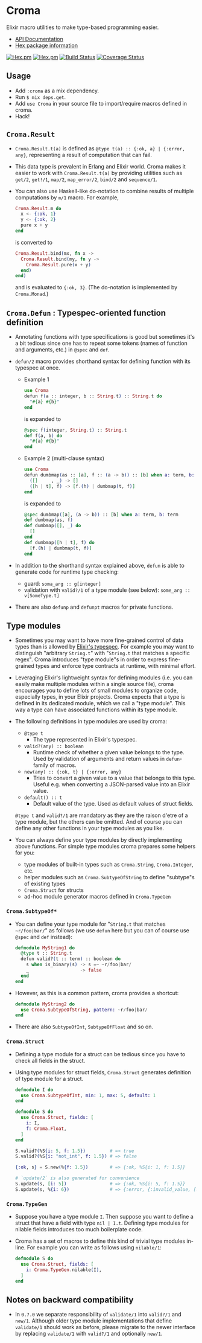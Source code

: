 Croma
=====

Elixir macro utilities to make type-based programming easier.
- [API Documentation](http://hexdocs.pm/croma/)
- [Hex package information](https://hex.pm/packages/croma)

[![Hex.pm](http://img.shields.io/hexpm/v/croma.svg)](https://hex.pm/packages/croma)
[![Hex.pm](http://img.shields.io/hexpm/dt/croma.svg)](https://hex.pm/packages/croma)
[![Build Status](https://travis-ci.org/skirino/croma.svg)](https://travis-ci.org/skirino/croma)
[![Coverage Status](https://coveralls.io/repos/skirino/croma/badge.png?branch=master)](https://coveralls.io/r/skirino/croma?branch=master)

## Usage

- Add `:croma` as a mix dependency.
- Run `$ mix deps.get`.
- Add `use Croma` in your source file to import/require macros defined in croma.
- Hack!

## `Croma.Result`

- `Croma.Result.t(a)` is defined as `@type t(a) :: {:ok, a} | {:error, any}`,
  representing a result of computation that can fail.
- This data type is prevalent in Erlang and Elixir world.
  Croma makes it easier to work with `Croma.Result.t(a)` by providing utilities
  such as `get/2`, `get!/1`, `map/2`, `map_error/2`, `bind/2` and `sequence/1`.
- You can also use Haskell-like do-notation to combine results of multiple computations by `m/1` macro.
  For example,

    ```ex
    Croma.Result.m do
      x <- {:ok, 1}
      y <- {:ok, 2}
      pure x + y
    end
    ```

  is converted to

    ```ex
    Croma.Result.bind(mx, fn x ->
      Croma.Result.bind(my, fn y ->
        Croma.Result.pure(x + y)
      end)
    end)
    ```

  and is evaluated to `{:ok, 3}`.
  (The do-notation is implemented by `Croma.Monad`.)

## `Croma.Defun` : Typespec-oriented function definition

- Annotating functions with type specifications is good but sometimes it's a bit tedious
  since one has to repeat some tokens (names of function and arguments, etc.) in `@spec` and `def`.
- `defun/2` macro provides shorthand syntax for defining function with its typespec at once.
    - Example 1

        ```ex
        use Croma
        defun f(a :: integer, b :: String.t) :: String.t do
          "#{a} #{b}"
        end
        ```

      is expanded to

        ```ex
        @spec f(integer, String.t) :: String.t
        def f(a, b) do
          "#{a} #{b}"
        end
        ```
    - Example 2 (multi-clause syntax)

        ```ex
        use Croma
        defun dumbmap(as :: [a], f :: (a -> b)) :: [b] when a: term, b: term do
          ([]     , _) -> []
          ([h | t], f) -> [f.(h) | dumbmap(t, f)]
        end
        ```

      is expanded to

        ```ex
        @spec dumbmap([a], (a -> b)) :: [b] when a: term, b: term
        def dumbmap(as, f)
        def dumbmap([], _) do
          []
        end
        def dumbmap([h | t], f) do
          [f.(h) | dumbmap(t, f)]
        end
        ```

- In addition to the shorthand syntax explained above, `defun` is able to generate code for runtime type checking:
    - guard: `soma_arg :: g[integer]`
    - validation with `valid?/1` of a type module (see below): `some_arg :: v[SomeType.t]`
- There are also `defunp` and `defunpt` macros for private functions.

## Type modules

- Sometimes you may want to have more fine-grained control of data types than is allowed by [Elixir's typespec](https://hexdocs.pm/elixir/typespecs.html).
  For example you may want to distinguish "arbitrary `String.t`" with "`String.t` that matches a specific regex".
  Croma introduces "type module"s in order to express fine-grained types and enforce type contracts at runtime, with minimal effort.
- Leveraging Elixir's lightweight syntax for defining modules
  (i.e. you can easily make multiple modules within a single source file),
  croma encourages you to define lots of small modules to organize code, especially types, in your Elixir projects.
  Croma expects that a type is defined in its dedicated module, which we call a "type module".
  This way a type can have associated functions within its type module.
- The following definitions in type modules are used by croma:
    - `@type t`
        - The type represented in Elixir's typespec.
    - `valid?(any) :: boolean`
        - Runtime check of whether a given value belongs to the type.
          Used by validation of arguments and return values in `defun`-family of macros.
    - `new(any) :: {:ok, t} | {:error, any}`
        - Tries to convert a given value to a value that belongs to this type.
          Useful e.g. when converting a JSON-parsed value into an Elixir value.
    - `default() :: t`
        - Default value of the type. Used as default values of struct fields.

  `@type t` and `valid?/1` are mandatory as they are the raison d'etre of a type module,
  but the others can be omitted.
  And of course you can define any other functions in your type modules as you like.
- You can always define your type modules by directly implementing above functions.
  For simple type modules croma prepares some helpers for you:
    - type modules of built-in types such as `Croma.String`, `Croma.Integer`, etc.
    - helper modules such as `Croma.SubtypeOfString` to define "subtype"s of existing types
    - `Croma.Struct` for structs
    - ad-hoc module generator macros defined in `Croma.TypeGen`

### `Croma.SubtypeOf*`

- You can define your type module for "`String.t` that matches `~r/foo|bar/`" as follows
  (we use `defun` here but you can of course use `@spec` and `def` instead):

    ```ex
    defmodule MyString1 do
      @type t :: String.t
      defun valid?(t :: term) :: boolean do
        s when is_binary(s) -> s =~ ~r/foo|bar/
        _                   -> false
      end
    end
    ```

- However, as this is a common pattern, croma provides a shortcut:

    ```ex
    defmodule MyString2 do
      use Croma.SubtypeOfString, pattern: ~r/foo|bar/
    end
    ```

- There are also `SubtypeOfInt`, `SubtypeOfFloat` and so on.

### `Croma.Struct`

- Defining a type module for a struct can be tedious since you have to check all fields in the struct.
- Using type modules for struct fields, `Croma.Struct` generates definition of type module for a struct.

    ```ex
    defmodule I do
      use Croma.SubtypeOfInt, min: 1, max: 5, default: 1
    end

    defmodule S do
      use Croma.Struct, fields: [
        i: I,
        f: Croma.Float,
      ]
    end

    S.valid?(%S{i: 5, f: 1.5})         # => true
    S.valid?(%S{i: "not_int", f: 1.5}) # => false

    {:ok, s} = S.new(%{f: 1.5})        # => {:ok, %S{i: 1, f: 1.5}}

    # `update/2` is also generated for convenience
    S.update(s, [i: 5])                # => {:ok, %S{i: 5, f: 1.5}}
    S.update(s, %{i: 6})               # => {:error, {:invalid_value, [S, I]}}
    ```

### `Croma.TypeGen`

- Suppose you have a type module `I`.
  Then suppose you want to define a struct that have a field with type `nil | I.t`.
  Defining type modules for nilable fields introduces too much boilerplate code.
- Croma has a set of macros to define this kind of trivial type modules in-line.
  For example you can write as follows using `nilable/1`:

    ```ex
    defmodule S do
      use Croma.Struct, fields: [
        i: Croma.TypeGen.nilable(I),
      ]
    end
    ```

## Notes on backward compatibility

- In `0.7.0` we separate responsibility of `validate/1` into `valid?/1` and `new/1`.
  Although older type module implementations that define `validate/1` should work as before,
  please migrate to the newer interface by replacing `validate/1` with `valid?/1` and optionally `new/1`.
